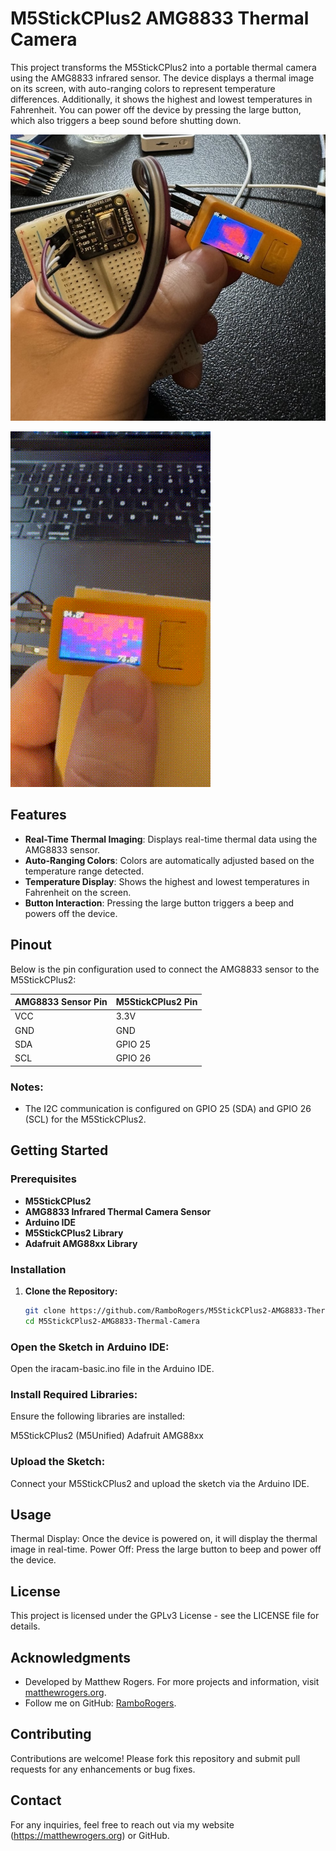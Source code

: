 # M5StickCPlus2 AMG8833 Thermal Camera

This project transforms the M5StickCPlus2 into a portable thermal camera using the AMG8833 infrared sensor. The device displays a thermal image on its screen, with auto-ranging colors to represent temperature differences. Additionally, it shows the highest and lowest temperatures in Fahrenheit. You can power off the device by pressing the large button, which also triggers a beep sound before shutting down.

![Thermal Camera in Action](camera.jpeg)

![Demo Thermal Camera in Action](demo.gif)

## Features

- **Real-Time Thermal Imaging**: Displays real-time thermal data using the AMG8833 sensor.
- **Auto-Ranging Colors**: Colors are automatically adjusted based on the temperature range detected.
- **Temperature Display**: Shows the highest and lowest temperatures in Fahrenheit on the screen.
- **Button Interaction**: Pressing the large button triggers a beep and powers off the device.

## Pinout

Below is the pin configuration used to connect the AMG8833 sensor to the M5StickCPlus2:

  **AMG8833 Sensor Pin** | **M5StickCPlus2 Pin**
  ------------------------|-------------------------
  VCC                     | 3.3V
  GND                     | GND
  SDA                     | GPIO 25
  SCL                     | GPIO 26

### Notes:
- The I2C communication is configured on GPIO 25 (SDA) and GPIO 26 (SCL) for the M5StickCPlus2.

## Getting Started

### Prerequisites

- **M5StickCPlus2**
- **AMG8833 Infrared Thermal Camera Sensor**
- **Arduino IDE**
- **M5StickCPlus2 Library**
- **Adafruit AMG88xx Library**

### Installation

1. **Clone the Repository:**
   ```bash
   git clone https://github.com/RamboRogers/M5StickCPlus2-AMG8833-Thermal-Camera.git
   cd M5StickCPlus2-AMG8833-Thermal-Camera
   ```

### Open the Sketch in Arduino IDE:
Open the iracam-basic.ino file in the Arduino IDE.

### Install Required Libraries:
Ensure the following libraries are installed:

M5StickCPlus2 (M5Unified)
Adafruit AMG88xx

### Upload the Sketch:
Connect your M5StickCPlus2 and upload the sketch via the Arduino IDE.

## Usage
Thermal Display: Once the device is powered on, it will display the thermal image in real-time.
Power Off: Press the large button to beep and power off the device.

## License
This project is licensed under the GPLv3 License - see the LICENSE file for details.

## Acknowledgments
- Developed by Matthew Rogers. For more projects and information, visit [matthewrogers.org](https://matthewrogers.org).
- Follow me on GitHub: [RamboRogers](https://github.com/RamboRogers).

## Contributing
Contributions are welcome! Please fork this repository and submit pull requests for any enhancements or bug fixes.

## Contact
For any inquiries, feel free to reach out via my website (https://matthewrogers.org) or GitHub.